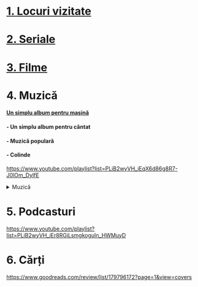 
# [1. Locuri vizitate](https://www.youtube.com/watch?v=k8cKfEwJkwU&list=PLiB2wyVH_iErGM54_LsFOYqr0NaAlC-6X)  
# [2. Seriale](https://www.imdb.com/list/ls541243395/?ref_=ext_shr_lnk)
# [3. Filme](https://www.imdb.com/list/ls541242717/?ref_=ext_shr_lnk)

# 4. Muzică    
   #### [Un simplu album pentru mașină](https://www.youtube.com/playlist?list=PLiB2wyVH_iEq02E4U-snsHLIjrBvlnIjR)
  ####       - Un simplu album pentru cântat
  ####       - Muzică populară
  ####       - Colinde
  https://www.youtube.com/playlist?list=PLiB2wyVH_iEqX6d86g8R7-J0lOm_DylfE  


<details closed>
   <summary>Muzică</summary>
  #### [Un simplu album pentru mașină](https://www.youtube.com/playlist?list=PLiB2wyVH_iEq02E4U-snsHLIjrBvlnIjR)
</details>
  
# 5. Podcasturi
  https://www.youtube.com/playlist?list=PLiB2wyVH_iEr8RGiLsmgkoguIn_HWMuyD   

# 6. Cărți
https://www.goodreads.com/review/list/179796172?page=1&view=covers  


